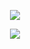 <p align="center">
  <img src="https://khast3x.club/assets/demo/haunter_alt.png">
</p>
<p align="center">
  <img src="https://i.imgur.com/L8BKb6C.png">
</p>



<!--
**khast3x/khast3x** is a ✨ _special_ ✨ repository because its `README.md` (this file) appears on your GitHub profile.

Here are some ideas to get you started:

- 🔭 I’m currently working on ...
- 🌱 I’m currently learning ...
- 👯 I’m looking to collaborate on ...
- 🤔 I’m looking for help with ...
- 💬 Ask me about ...
- 📫 How to reach me: ...
- 😄 Pronouns: ...
- ⚡ Fun fact: ...
-->
